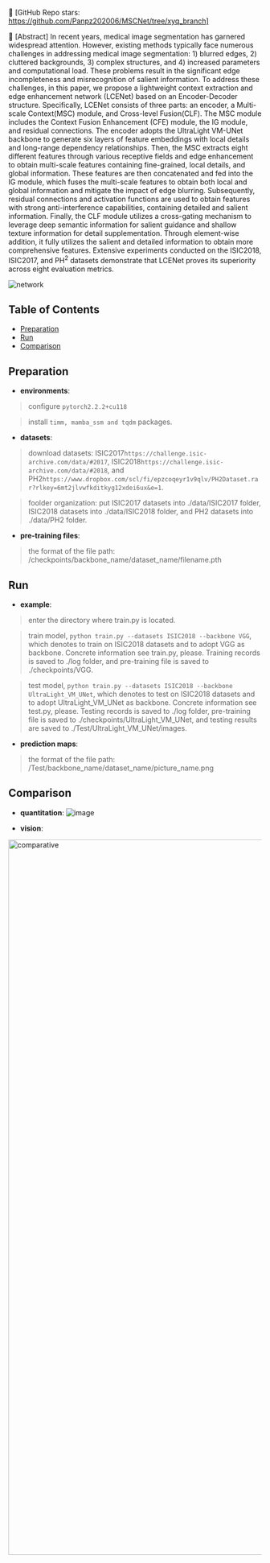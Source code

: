 👋 [GitHub Repo stars: https://github.com/Panpz202006/MSCNet/tree/xyq_branch]

👋 [Abstract]
In recent years, medical image segmentation has garnered widespread attention. However, existing methods typically face numerous challenges in addressing medical image segmentation: 1) blurred edges, 2) cluttered backgrounds, 3) complex structures, and 4) increased parameters and computational load. These problems result in the significant edge incompleteness and misrecognition of salient information. To address these challenges, in this paper, we propose a lightweight context extraction and edge enhancement network (LCENet) based on an Encoder-Decoder structure. Specifically, LCENet consists of three parts: an encoder, a Multi-scale Context(MSC) module, and Cross-level Fusion(CLF). The MSC module includes the Context Fusion Enhancement (CFE) module, the IG module, and residual connections. The encoder adopts the UltraLight VM-UNet backbone to generate six layers of feature embeddings with local details and long-range dependency relationships. Then, the MSC extracts eight different features through various receptive fields and edge enhancement to obtain multi-scale features containing fine-grained, local details, and global information. These features are then concatenated and fed into the IG module, which fuses the multi-scale features to obtain both local and global information and mitigate the impact of edge blurring. Subsequently, residual connections and activation functions are used to obtain features with strong anti-interference capabilities, containing detailed and salient information. Finally, the CLF module utilizes a cross-gating mechanism to leverage deep semantic information for salient guidance and shallow texture information for detail supplementation. Through element-wise addition, it fully utilizes the salient and detailed information to obtain more comprehensive features. Extensive experiments conducted on the ISIC2018, ISIC2017, and PH$^{2}$ datasets demonstrate that LCENet proves its superiority across eight evaluation metrics.

![network](https://github.com/user-attachments/assets/7a85f1e1-6474-48f3-8f2d-c92d6a84cfe0)

## Table of Contents

- [Preparation](#Preparation)
- [Run](#Run)
- [Comparison](#Comparison)


## Preparation

- **environments**: 

> configure `pytorch2.2.2+cu118` 

> install `timm, mamba_ssm and tqdm` packages.


- **datasets**: 

> download datasets: ISIC2017`https://challenge.isic-archive.com/data/#2017`, ISIC2018`https://challenge.isic-archive.com/data/#2018`, and PH2`https://www.dropbox.com/scl/fi/epzcoqeyr1v9qlv/PH2Dataset.rar?rlkey=6mt2jlvwfkditkyg12xdei6ux&e=1`.  

> foolder organization: put ISIC2017 datasets into ./data/ISIC2017 folder, ISIC2018 datasets into ./data/ISIC2018 folder, and PH2 datasets into ./data/PH2 folder.

- **pre-training files**:

> the format of the file path: /checkpoints/backbone_name/dataset_name/filename.pth

  
## Run

- **example**:

> enter the directory where train.py is located. 

> train model, `python train.py --datasets ISIC2018 --backbone VGG`, which denotes to train on ISIC2018 datasets and to adopt VGG as backbone. Concrete information see train.py, please. Training records is saved to ./log folder, and pre-training file is saved to ./checkpoints/VGG.

> test model, `python train.py --datasets ISIC2018 --backbone UltraLight_VM_UNet`, which denotes to test on ISIC2018 datasets and to adopt UltraLight_VM_UNet as backbone. Concrete information see test.py, please. Testing records is saved to ./log folder, pre-training file is saved to ./checkpoints/UltraLight_VM_UNet, and testing results are saved to ./Test/UltraLight_VM_UNet/images.

- **prediction maps**:
  
> the format of the file path:  /Test/backbone_name/dataset_name/picture_name.png

  
## Comparison

- **quantitation**:
![image](https://github.com/user-attachments/assets/977b7198-c5a7-4a99-a8b8-8629931c8319)

- **vision**:
<img width="1422" alt="comparative" src="https://github.com/user-attachments/assets/6ddae633-2daa-45f2-b661-76bbb280bf17">

